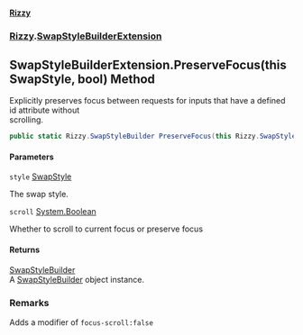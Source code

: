 #### [Rizzy](index.md 'index')
### [Rizzy](Rizzy.md 'Rizzy').[SwapStyleBuilderExtension](Rizzy.SwapStyleBuilderExtension.md 'Rizzy.SwapStyleBuilderExtension')

## SwapStyleBuilderExtension.PreserveFocus(this SwapStyle, bool) Method

Explicitly preserves focus between requests for inputs that have a defined id attribute without  
scrolling.

```csharp
public static Rizzy.SwapStyleBuilder PreserveFocus(this Rizzy.SwapStyle style, bool scroll=true);
```
#### Parameters

<a name='Rizzy.SwapStyleBuilderExtension.PreserveFocus(thisRizzy.SwapStyle,bool).style'></a>

`style` [SwapStyle](Rizzy.SwapStyle.md 'Rizzy.SwapStyle')

The swap style.

<a name='Rizzy.SwapStyleBuilderExtension.PreserveFocus(thisRizzy.SwapStyle,bool).scroll'></a>

`scroll` [System.Boolean](https://docs.microsoft.com/en-us/dotnet/api/System.Boolean 'System.Boolean')

Whether to scroll to current focus or preserve focus

#### Returns
[SwapStyleBuilder](Rizzy.SwapStyleBuilder.md 'Rizzy.SwapStyleBuilder')  
A [SwapStyleBuilder](Rizzy.SwapStyleBuilder.md 'Rizzy.SwapStyleBuilder') object instance.

### Remarks
Adds a modifier of `focus-scroll:false`